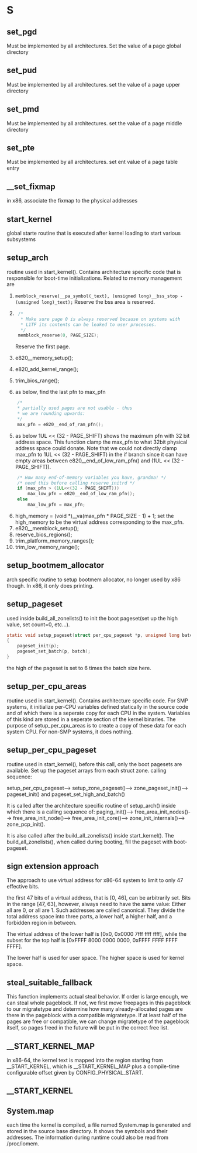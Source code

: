 # S

## set_pgd
Must be implemented by all architectures.
Set the value of a page global directory

## set_pud
Must be implemented by all architectures.
set the value of a page upper directory

## set_pmd
Must be implemented by all architectures.
set the value of a page middle directory

## set_pte
Must be implemented by all architectures.
set ent value of a page table entry

## __set_fixmap
in x86, associate the fixmap to the physical addresses

## start_kernel
global starte routine that is executed after kernel loading to start various subsystems

## setup_arch
routine used in start_kernel(). Contains architecture specific code that is responsible for boot-time initializations.
Related to memory management are


1. 	`memblock_reserve(__pa_symbol(_text), (unsigned long)__bss_stop - (unsigned long)_text);`
   Reserve the bss area is reserved.

2. ```c
	/*
	 * Make sure page 0 is always reserved because on systems with
	 * L1TF its contents can be leaked to user processes.
	 */
	memblock_reserve(0, PAGE_SIZE);
	```
	Reserve the first page.
3. e820__memory_setup();
4. e820_add_kernel_range();
5. trim_bios_range();
6. as below, find the last pfn to max_pfn
```c
	/*
	* partially used pages are not usable - thus
	* we are rounding upwards:
	*/
	max_pfn = e820__end_of_ram_pfn();
```

5. as below 1UL << (32 - PAGE_SHIFT) shows the maximum pfn with 32 bit address space. This function clamp the max_pfn to what 32bit physical address space could donate. Note that we could not directly clamp max_pfn to 1UL << (32 - PAGE_SHIFT) in the if branch since it can have empty areas between e820__end_of_low_ram_pfn() and (1UL << (32 - PAGE_SHIFT)).
```c
   	/* How many end-of-memory variables you have, grandma! */
	/* need this before calling reserve_initrd */
	if (max_pfn > (1UL<<(32 - PAGE_SHIFT)))
		max_low_pfn = e820__end_of_low_ram_pfn();
	else
		max_low_pfn = max_pfn;
```
6. high_memory = (void *)__va(max_pfn * PAGE_SIZE - 1) + 1; set the high_memory to be the virtual address corresponding to the max_pfn.
7. e820__memblock_setup();
8. reserve_bios_regions();
9. trim_platform_memory_ranges();
10. trim_low_memory_range();
	
## setup_bootmem_allocator
arch specific routine to setup bootmem allocator, no longer used by x86 though. In x86, it only does printing.

## setup_pageset
used inside build_all_zonelists() to init the boot pageset(set up the high value, set count=0, etc...).
```c
static void setup_pageset(struct per_cpu_pageset *p, unsigned long batch)
{
	pageset_init(p);
	pageset_set_batch(p, batch);
}
```
the high of the pageset is set to 6 times the batch size here.
## setup_per_cpu_areas
routine used in start_kernel(). Contains architecture specific code. For SMP systems, it initialize per-CPU variables defined statically in the source code and of which there is a seperate copy for each CPU in the system. Variables of this kind are stored in a seperate section of the kernel binaries. The purpose of setup_per_cpu_areas is to create a copy of these data for each system CPU. For non-SMP systems, it does nothing.

## setup_per_cpu_pageset
routine used in start_kernel(), before this call, only the boot pagesets are available. Set up the pageset arrays from each struct zone. 
calling sequence:

setup_per_cpu_pageset-->
setup_zone_pageset()-->
zone_pageset_init()-->
pageset_init()  and  pageset_set_high_and_batch() 



It is called after the architecture specific routine of setup_arch()
inside which there is a calling sequence of:
paging_init()-->
free_area_init_nodes()-->
free_area_init_node()-->
free_area_init_core()-->
zone_init_internals()-->
zone_pcp_init().

It is also called after the build_all_zonelists() inside start_kernel(). The build_all_zonelists(), when called during booting, fill the pageset with boot-pageset.


## sign extension approach
The approach to use virtual address for x86-64 system to limit to only 47 effective bits.

the first 47 bits of a virtual address, that is [0, 46], can be arbitrarily set. Bits in the range [47, 63], however, always need to have the same value: Either all are 0, or all are 1. Such addresses are called canonical. They divide the total address space into three parts, a lower half, a higher half, and a forbidden region in between. 

The virtual address of the lower half is [0x0, 0x0000 7fff ffff ffff], while the subset for the top half is [0xFFFF 8000 0000 0000, 0xFFFF FFFF FFFF FFFF]. 

The lower half is used for user space. The higher space is used for kernel space.

## steal_suitable_fallback
This function implements actual steal behavior. If order is large enough, we can steal whole pageblock. If not, we first move freepages in this pageblock to our migratetype and determine how many already-allocated pages are there in the pageblock with a compatible migratetype. If at least half of the pages are free or compatible, we can change migratetype of the pageblock itself, so pages freed in the future will be put in the correct free list.

## __START_KERNEL_MAP
in x86-64, the kernel text is mapped into the region starting from __START_KERNEL, which is __START_KERNEL_MAP plus a compile-time configurable offset given by CONFIG_PHYSICAL_START. 

## __START_KERNEL
## System.map
each time the kernel is compiled, a file named System.map is generated and stored in the source base directory. It shows the symbols and their addresses. The information during runtime could also be read from /proc/iomem.